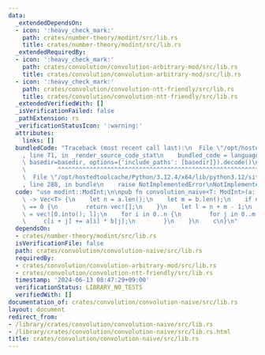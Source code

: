 ```yaml
---
data:
  _extendedDependsOn:
  - icon: ':heavy_check_mark:'
    path: crates/number-theory/modint/src/lib.rs
    title: crates/number-theory/modint/src/lib.rs
  _extendedRequiredBy:
  - icon: ':heavy_check_mark:'
    path: crates/convolution/convolution-arbitrary-mod/src/lib.rs
    title: crates/convolution/convolution-arbitrary-mod/src/lib.rs
  - icon: ':heavy_check_mark:'
    path: crates/convolution/convolution-ntt-friendly/src/lib.rs
    title: crates/convolution/convolution-ntt-friendly/src/lib.rs
  _extendedVerifiedWith: []
  _isVerificationFailed: false
  _pathExtension: rs
  _verificationStatusIcon: ':warning:'
  attributes:
    links: []
  bundledCode: "Traceback (most recent call last):\n  File \"/opt/hostedtoolcache/Python/3.12.4/x64/lib/python3.12/site-packages/onlinejudge_verify/documentation/build.py\"\
    , line 71, in _render_source_code_stat\n    bundled_code = language.bundle(stat.path,\
    \ basedir=basedir, options={'include_paths': [basedir]}).decode()\n          \
    \         ^^^^^^^^^^^^^^^^^^^^^^^^^^^^^^^^^^^^^^^^^^^^^^^^^^^^^^^^^^^^^^^^^^^^^^^^^^^^^^^^^\n\
    \  File \"/opt/hostedtoolcache/Python/3.12.4/x64/lib/python3.12/site-packages/onlinejudge_verify/languages/rust.py\"\
    , line 288, in bundle\n    raise NotImplementedError\nNotImplementedError\n"
  code: "use modint::ModInt;\n\npub fn convolution_naive<T: ModInt>(a: &[T], b: &[T])\
    \ -> Vec<T> {\n    let n = a.len();\n    let m = b.len();\n    if n == 0 || m\
    \ == 0 {\n        return vec![];\n    }\n    let l = n + m - 1;\n    let mut c\
    \ = vec![0.into(); l];\n    for i in 0..n {\n        for j in 0..m {\n       \
    \     c[i + j] += a[i] * b[j];\n        }\n    }\n    c\n}\n"
  dependsOn:
  - crates/number-theory/modint/src/lib.rs
  isVerificationFile: false
  path: crates/convolution/convolution-naive/src/lib.rs
  requiredBy:
  - crates/convolution/convolution-arbitrary-mod/src/lib.rs
  - crates/convolution/convolution-ntt-friendly/src/lib.rs
  timestamp: '2024-06-13 08:47:29+09:00'
  verificationStatus: LIBRARY_NO_TESTS
  verifiedWith: []
documentation_of: crates/convolution/convolution-naive/src/lib.rs
layout: document
redirect_from:
- /library/crates/convolution/convolution-naive/src/lib.rs
- /library/crates/convolution/convolution-naive/src/lib.rs.html
title: crates/convolution/convolution-naive/src/lib.rs
---
```


